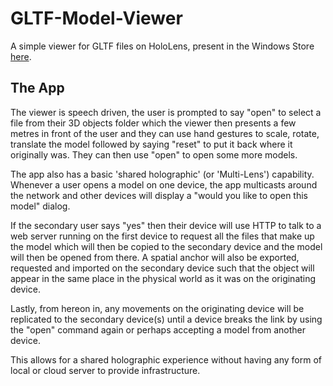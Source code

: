 # GLTF-Model-Viewer
A simple viewer for GLTF files on HoloLens, present in the Windows Store [here](https://t.co/giLhjFrQpv).

## The App
The viewer is speech driven, the user is prompted to say "open" to select a file from their 3D objects folder which the viewer then presents a few metres in front of the user and they can use hand gestures to scale, rotate, translate the model followed by saying "reset" to put it back where it originally was. They can then use "open" to open some more models.

The app also has a basic 'shared holographic' (or 'Multi-Lens') capability. Whenever a user opens a model on one device, the app multicasts around the network and other devices will display a "would you like to open this model" dialog.

If the secondary user says "yes" then their device will use HTTP to talk to a web server running on the first device to request all the files that make up the model which will then be copied to the secondary device and the model will then be opened from there. A spatial anchor will also be exported, requested and imported on the secondary device such that the object will appear in the same place in the physical world as it was on the originating device.

Lastly, from hereon in, any movements on the originating device will be replicated to the secondary device(s) until a device breaks the link by using the "open" command again or perhaps accepting a model from another device.

This allows for a shared holographic experience without having any form of local or cloud server to provide infrastructure.